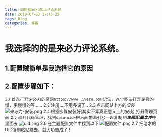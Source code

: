 ```yaml
---
title: 如何给hexo加上评论系统
date: 2019-07-03 17:46:25
tags: Blog
categories: 博客
---
```

# 我选择的的是来必力评论系统。
## 1.配置贼简单是我选择它的原因
## 2.配置步骤如下：
2.1 首先打开来必力的官网`https://www.livere.com` 记住，这个网站打开是真的慢，要慢慢的等......
2.2 注册....不用多说了..
2.3 点击网站上方的*安装*
![来必力-安装.png](https://i.loli.net/2019/07/03/5d1c7cd03252148237.png)
2.4 根据步骤安装好(其实不算真正意义上的安装),打开管理页面
2.5 点开代码管理，找到`data-uid=`把后面带着引号一起复制到***主题配置文件***中里面去
![uid.png](https://i.loli.net/2019/07/03/5d1c7cced1d8060617.png)
2.6 在主题配置文件中找到以下
![配置文件.png](https://i.loli.net/2019/07/03/5d1c7ccee61e787063.png)
2.7 把刚才的UID复制粘贴进去，就大功告成了！

